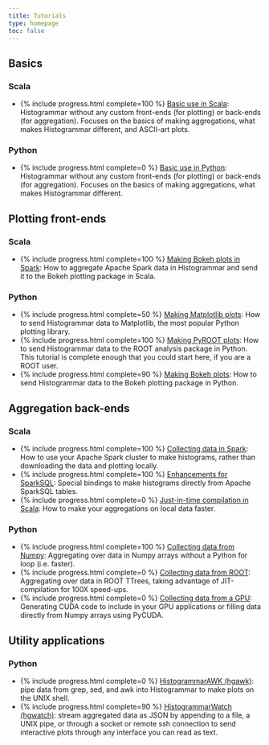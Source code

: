 ```yaml
---
title: Tutorials
type: homepage
toc: false
---
```


## Basics

### Scala

  * {% include progress.html complete=100 %} [Basic use in Scala](scala-basic): Histogrammar without any custom front-ends (for plotting) or back-ends (for aggregation). Focuses on the basics of making aggregations, what makes Histogrammar different, and ASCII-art plots.

### Python

  * {% include progress.html complete=0 %} [Basic use in Python](python-basic): Histogrammar without any custom front-ends (for plotting) or back-ends (for aggregation). Focuses on the basics of making aggregations, what makes Histogrammar different.

## Plotting front-ends

### Scala

  * {% include progress.html complete=100 %} [Making Bokeh plots in Spark](scala-spark-bokeh): How to aggregate Apache Spark data in Histogrammar and send it to the Bokeh plotting package in Scala.

### Python

  * {% include progress.html complete=50 %} [Making Matplotlib plots](python-matplotlib): How to send Histogrammar data to Matplotlib, the most popular Python plotting library.
  * {% include progress.html complete=100 %} [Making PyROOT plots](python-pyroot): How to send Histogrammar data to the ROOT analysis package in Python. This tutorial is complete enough that you could start here, if you are a ROOT user.
  * {% include progress.html complete=90 %} [Making Bokeh plots](python-bokeh): How to send Histogrammar data to the Bokeh plotting package in Python.

## Aggregation back-ends

### Scala

  * {% include progress.html complete=100 %} [Collecting data in Spark](scala-spark): How to use your Apache Spark cluster to make histograms, rather than downloading the data and plotting locally.
  * {% include progress.html complete=100 %} [Enhancements for SparkSQL](scala-sparksql): Special bindings to make histograms directly from Apache SparkSQL tables.
  * {% include progress.html complete=0 %} [Just-in-time compilation in Scala](scala-jit): How to make your aggregations on local data faster.

### Python

  * {% include progress.html complete=100 %} [Collecting data from Numpy](python-numpy): Aggregating over data in Numpy arrays without a Python for loop (i.e. faster).
  * {% include progress.html complete=0 %} [Collecting data from ROOT](python-rootjit): Aggregating over data in ROOT TTrees, taking advantage of JIT-compilation for 100X speed-ups.
  * {% include progress.html complete=0 %} [Collecting data from a GPU](python-gpu): Generating CUDA code to include in your GPU applications or filling data directly from Numpy arrays using PyCUDA.

## Utility applications

### Python

  * {% include progress.html complete=0 %} [HistogrammarAWK (hgawk)](python-hgawk): pipe data from grep, sed, and awk into Histogrammar to make plots on the UNIX shell.
  * {% include progress.html complete=90 %} [HistogrammarWatch (hgwatch)](python-hgwatch): stream aggregated data as JSON by appending to a file, a UNIX pipe, or through a socket or remote ssh connection to send interactive plots through any interface you can read as text.
